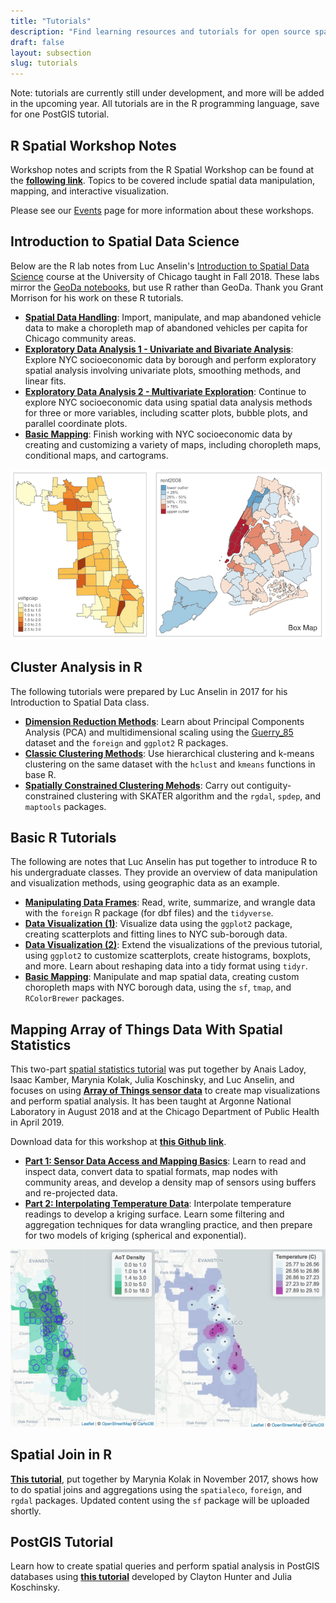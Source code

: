 ```yaml
---
title: "Tutorials"
description: "Find learning resources and tutorials for open source spatial analysis"
draft: false
layout: subsection
slug: tutorials
---
```


Note: tutorials are currently still under development, and more will be added in the upcoming year. All tutorials are in the R programming language, save for one PostGIS tutorial.

## R Spatial Workshop Notes

Workshop notes and scripts from the R Spatial Workshop can be found at the [**following link**](https://spatialanalysis.github.io/workshop-notes/). Topics to be covered include spatial data manipulation, mapping, and interactive visualization. 

Please see our [Events](../events/) page for more information about these workshops.

## Introduction to Spatial Data Science

Below are the R lab notes from Luc Anselin's [Introduction to Spatial Data Science](https://spatial.uchicago.edu/content/lectures-luc-anselin-uchicago) course at the University of Chicago taught in Fall 2018. These labs mirror the [GeoDa notebooks](http://geodacenter.github.io/documentation.html), but use R rather than GeoDa. Thank you Grant Morrison for his work on these R tutorials.

* [**Spatial Data Handling**](https://spatialanalysis.github.io/lab_tutorials/1_R_Spatial_Data_Handling.html): Import, manipulate, and map abandoned vehicle data to make a choropleth map of abandoned vehicles per capita for Chicago community areas.
* [**Exploratory Data Analysis 1 - Univariate and Bivariate Analysis**](https://spatialanalysis.github.io/lab_tutorials/2_R_EDA_1.html): Explore NYC socioeconomic data by borough and perform exploratory spatial analysis involving univariate plots, smoothing methods, and linear fits.
* [**Exploratory Data Analysis 2 - Multivariate Exploration**](https://spatialanalysis.github.io/lab_tutorials/3_R_EDA_2.html): Continue to explore NYC socioeconomic data using spatial data analysis methods for three or more variables, including scatter plots, bubble plots, and parallel coordinate plots.
* [**Basic Mapping**](https://spatialanalysis.github.io/lab_tutorials/4_R_Mapping.html): Finish working with NYC socioeconomic data by creating and customizing a variety of maps, including choropleth maps, conditional maps, and cartograms.

![Choropleth Map of Abandoned Vehicle Per Capita in Chicago and Box Map of Rent in NYC](tutorials/choropleth-and-box-map.png)

## Cluster Analysis in R

The following tutorials were prepared by Luc Anselin in 2017 for his Introduction to Spatial Data class. 

* [**Dimension Reduction Methods**](https://geodacenter.github.io/tutorials/pca_mds/pca_mds.html): Learn about Principal Components Analysis (PCA) and multidimensional scaling using the [Guerry_85]() dataset and the `foreign` and `ggplot2` R packages.
* [**Classic Clustering Methods**](https://geodacenter.github.io/tutorials/classic_cluster/classic_cluster.html): Use hierarchical clustering and k-means clustering on the same dataset with the `hclust` and `kmeans` functions in base R.
* [**Spatially Constrained Clustering Mehods**](https://geodacenter.github.io/tutorials/spatial_cluster/skater.html): Carry out contiguity-constrained clustering with SKATER algorithm and the `rgdal`, `spdep`, and `maptools` packages.

## Basic R Tutorials

The following are notes that Luc Anselin has put together to introduce R to his undergraduate classes. They provide an overview of data manipulation and visualization methods, using geographic data as an example.

* [**Manipulating Data Frames**](html/dataframes-notebook.html): Read, write, summarize, and wrangle data with the `foreign` R package (for dbf files) and the `tidyverse`.
* [**Data Visualization (1)**](html/graphs1-notebook.html): Visualize data using the `ggplot2` package, creating scatterplots and fitting lines to NYC sub-borough data.
* [**Data Visualization (2)**](html/graphs2-notebook.html): Extend the visualizations of the previous tutorial, using `ggplot2` to customize scatterplots, create histograms, boxplots, and more. Learn about reshaping data into a tidy format using `tidyr`.
* [**Basic Mapping**](html/basic-mapping-notebook.html): Manipulate and map spatial data, creating custom choropleth maps with NYC borough data, using the `sf`, `tmap`, and `RColorBrewer` packages.

## Mapping Array of Things Data With Spatial Statistics

This two-part [spatial statistics tutorial](https://geodacenter.github.io/aot-workshop/) was put together by Anais Ladoy, Isaac Kamber, Marynia Kolak, Julia Koschinsky, and Luc Anselin, and focuses on using [**Array of Things sensor data**](https://aot-file-browser.plenar.io/data-sets/chicago-complete) to create map visualizations and perform spatial analysis. It has been taught at Argonne National Laboratory in August 2018 and at the Chicago Department of Public Health in April 2019.

Download data for this workshop at [**this Github link**](https://github.com/GeoDaCenter/aot-workshop/tree/master/Data).

* [**Part 1: Sensor Data Access and Mapping Basics**](https://geodacenter.github.io/aot-workshop/Part1-AOT.html): Learn to read and inspect data, convert data to spatial formats, map nodes with community areas, and develop a density map of sensors using buffers and re-projected data.
* [**Part 2: Interpolating Temperature Data**](https://geodacenter.github.io/aot-workshop/Part2-AOT.html): Interpolate temperature readings to develop a kriging surface. Learn some filtering and aggregation techniques for data wrangling practice, and then prepare for two models of kriging (spherical and exponential). 

![Array of Things Leaflet Interactive Maps with Kriging](/tutorials/aot-leaflet-maps.png)

## Spatial Join in R

[**This tutorial**](https://makosak.github.io/SpatialDataScience-Notebooks/SpatialJoin.html), put together by Marynia Kolak in November 2017, shows how to do spatial joins and aggregations using the `spatialeco`, `foreign`, and `rgdal` packages. Updated content using the `sf` package will be uploaded shortly. 

## PostGIS Tutorial

Learn how to create spatial queries and perform spatial analysis in PostGIS databases using [**this tutorial**](https://github.com/Coleridge-Initiative/ada-2017-welfare/blob/master/notebooks/spatial_notebooks/Spatial-Queries-in-PostGIS.ipynb) developed by Clayton Hunter and Julia Koschinsky.
